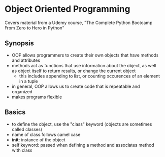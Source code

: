 # Object Oriented Programming
Covers material from a Udemy course, "The Complete Python Bootcamp From Zero to Hero in Python"

## Synopsis
- OOP allows programmers to create their own objects that have methods and attributes
- methods act as functions that use information about the object, as well as object itself to return results, or change the current object
    * this includes appending to list, or counting occurences of an element in a tuple
- in general, OOP allows us to create code that is repeatable and organized
- makes programs flexible

## Basics
- to define the object, use the "class" keyword (objects are sometimes called classes)
- name of class follows camel case
- __init__: instance of the object
- self keyword: passed when defining a method and associates method with class